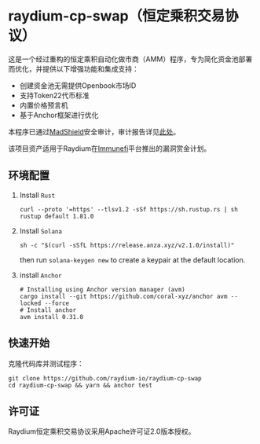 # raydium-cp-swap（恒定乘积交易协议）

这是一个经过重构的恒定乘积自动化做市商（AMM）程序，专为简化资金池部署而优化，并提供以下增强功能和集成支持：
- 创建资金池无需提供Openbook市场ID
- 支持Token22代币标准
- 内置价格预言机
- 基于Anchor框架进行优化

本程序已通过[MadShield](https://www.madshield.xyz/)安全审计，审计报告详见[此处](https://github.com/raydium-io/raydium-docs/tree/master/audit/MadShield%20Q1%202024)。

该项目资产适用于Raydium在[Immunefi](https://immunefi.com/bug-bounty/raydium/)平台推出的漏洞赏金计划。

## 环境配置

1. Install `Rust`

   ```shell
   curl --proto '=https' --tlsv1.2 -sSf https://sh.rustup.rs | sh
   rustup default 1.81.0
   ```

2. Install `Solana `

   ```shell
   sh -c "$(curl -sSfL https://release.anza.xyz/v2.1.0/install)"
   ```

   then run `solana-keygen new` to create a keypair at the default location.

3. install `Anchor`

   ```shell
   # Installing using Anchor version manager (avm) 
   cargo install --git https://github.com/coral-xyz/anchor avm --locked --force
   # Install anchor
   avm install 0.31.0
   ```

## 快速开始

克隆代码库并测试程序：
```shell
git clone https://github.com/raydium-io/raydium-cp-swap
cd raydium-cp-swap && yarn && anchor test
```

## 许可证

Raydium恒定乘积交易协议采用Apache许可证2.0版本授权。
